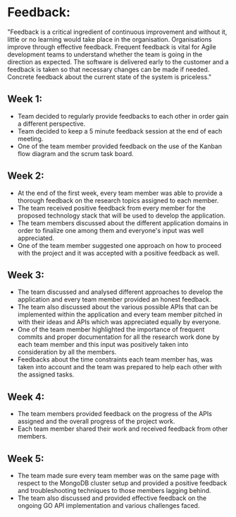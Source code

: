 # Feedback:

"Feedback is a critical ingredient of continuous improvement and without it, little or no learning would take place in the organisation. Organisations improve through effective feedback. Frequent feedback is vital for Agile development teams to understand whether the team is going in the direction as expected. The software is delivered early to the customer and a feedback is taken so that necessary changes can be made if needed. Concrete feedback about the current state of the system is priceless."

## Week 1:
* Team decided to regularly provide feedbacks to each other in order gain a different perspective.
* Team decided to keep a 5 minute feedback session at the end of each meeting.
* One of the team member provided feedback on the use of the Kanban flow diagram and the scrum task board.

## Week 2:
* At the end of the first week, every team member was able to provide a thorough feedback on the research topics assigned to each member.
* The team received positive feedback from every member for the proposed technology stack that will be used to develop the application.
* The team members discussed about the  different application domains in order to finalize one among them and everyone's input was well appreciated.
* One of the team member suggested one approach on how to proceed with the project and it was accepted with a positive feedback as well.

## Week 3:
* The team discussed and analysed different approaches to develop the application and every team member provided an honest feedback.
* The team also discussed about the various possible APIs that can be implemented within the application and every team member pitched in with their ideas and APIs which was appreciated equally by everyone.
* One of the team member highlighted the importance of frequent commits and proper documentation for all the research work done by each team member and this input was positively taken into consideration by all the members.
* Feedbacks about the time constraints each team member has, was taken into account and the team was prepared to help each other with the assigned tasks.

## Week 4:
* The team members provided feedback on the progress of the APIs assigned and the overall progress of the project work.
* Each team member shared their work and received feedback from other members.

## Week 5:
* The team made sure every team member was on the same page with respect to the MongoDB cluster setup and provided a positive feedback and troubleshooting techniques to those members lagging behind.
* The team also discussed and provided effective feedback on the ongoing GO API implementation and various challenges faced.

